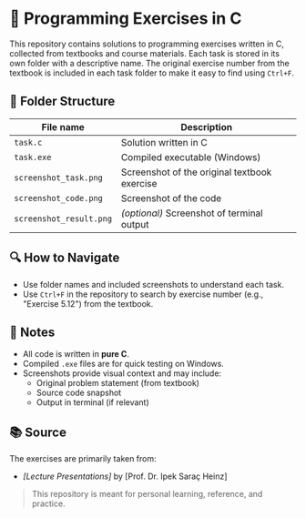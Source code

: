 # 📘 Programming Exercises in C

This repository contains solutions to programming exercises written in C, collected from textbooks and course materials. Each task is stored in its own folder with a descriptive name. The original exercise number from the textbook is included in each task folder to make it easy to find using `Ctrl+F`.

## 📁 Folder Structure

| File name              | Description                                   |
|------------------------|-----------------------------------------------|
| `task.c`               | Solution written in C                         |
| `task.exe`             | Compiled executable (Windows)                 |
| `screenshot_task.png` | Screenshot of the original textbook exercise  |
| `screenshot_code.png`  | Screenshot of the code                        |
| `screenshot_result.png`  | *(optional)* Screenshot of terminal output    |

## 🔍 How to Navigate

- Use folder names and included screenshots to understand each task.
- Use `Ctrl+F` in the repository to search by exercise number (e.g., "Exercise 5.12") from the textbook.

## 🧾 Notes

- All code is written in **pure C**.
- Compiled `.exe` files are for quick testing on Windows.
- Screenshots provide visual context and may include:
  - Original problem statement (from textbook)
  - Source code snapshot
  - Output in terminal (if relevant)

## 📚 Source

The exercises are primarily taken from:

- *[Lecture Presentations]* by [Prof. Dr. Ipek Saraç Heinz]

> This repository is meant for personal learning, reference, and practice.
